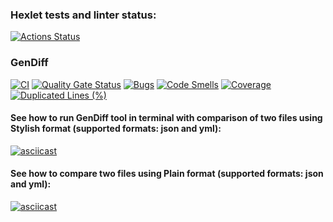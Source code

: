 ### Hexlet tests and linter status:
[![Actions Status](https://github.com/kronnoss37/frontend-project-46/actions/workflows/hexlet-check.yml/badge.svg)](https://github.com/kronnoss37/frontend-project-46/actions)


### GenDiff
[![CI](https://github.com/kronnoss37/frontend-project-46/actions/workflows/ci.yml/badge.svg)](https://github.com/kronnoss37/frontend-project-46/actions/workflows/ci.yml)
[![Quality Gate Status](https://sonarcloud.io/api/project_badges/measure?project=kronnoss37_frontend-project-46&metric=alert_status)](https://sonarcloud.io/summary/new_code?id=kronnoss37_frontend-project-46)
[![Bugs](https://sonarcloud.io/api/project_badges/measure?project=kronnoss37_frontend-project-46&metric=bugs)](https://sonarcloud.io/summary/new_code?id=kronnoss37_frontend-project-46)
[![Code Smells](https://sonarcloud.io/api/project_badges/measure?project=kronnoss37_frontend-project-46&metric=code_smells)](https://sonarcloud.io/summary/new_code?id=kronnoss37_frontend-project-46)
[![Coverage](https://sonarcloud.io/api/project_badges/measure?project=kronnoss37_frontend-project-46&metric=coverage)](https://sonarcloud.io/summary/new_code?id=kronnoss37_frontend-project-46)
[![Duplicated Lines (%)](https://sonarcloud.io/api/project_badges/measure?project=kronnoss37_frontend-project-46&metric=duplicated_lines_density)](https://sonarcloud.io/summary/new_code?id=kronnoss37_frontend-project-46)

<!-- ## See how to run GenDiff tool in terminal with comparison of two json files:
[![asciicast](https://asciinema.org/a/MSbS8x8KigXzCQ4zQ8oo84IFj.svg)](https://asciinema.org/a/MSbS8x8KigXzCQ4zQ8oo84IFj)

## See how to compare two yml files:
[![asciicast](https://asciinema.org/a/roAepCshvpGBmjFxQZ8SZgi4c.svg)](https://asciinema.org/a/roAepCshvpGBmjFxQZ8SZgi4c) -->

#### See how to run GenDiff tool in terminal with comparison of two files using Stylish format (supported formats: json and yml):
[![asciicast](https://asciinema.org/a/eTleFAKumHYA9xLJH2BgIJpHb.svg)](https://asciinema.org/a/eTleFAKumHYA9xLJH2BgIJpHb)

#### See how to compare two files using Plain format (supported formats: json and yml):
[![asciicast](https://asciinema.org/a/3iAORfA4olmLECv5Ut8dmajey.svg)](https://asciinema.org/a/3iAORfA4olmLECv5Ut8dmajey)